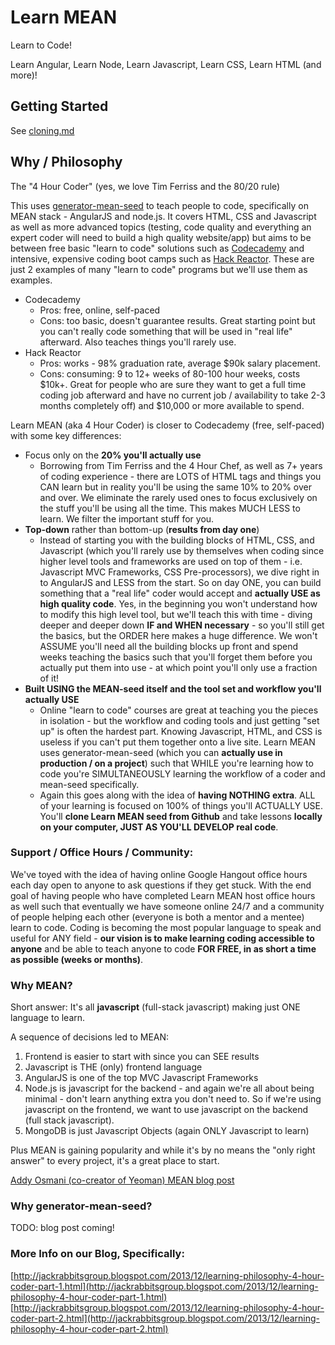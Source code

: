 # Learn MEAN
Learn to Code!

Learn Angular, Learn Node, Learn Javascript, Learn CSS, Learn HTML (and more)!



## Getting Started
See [cloning.md](docs/setup-running/cloning.md)



## Why / Philosophy

The "4 Hour Coder" (yes, we love Tim Ferriss and the 80/20 rule)

This uses [generator-mean-seed](https://github.com/jackrabbitsgroup/generator-mean-seed) to teach people to code, specifically on MEAN stack - AngularJS and node.js. It covers HTML, CSS and Javascript as well as more advanced topics (testing, code quality and everything an expert coder will need to build a high quality website/app) but aims to be between free basic "learn to code" solutions such as [Codecademy](http://codecademy.com) and intensive, expensive coding boot camps such as [Hack Reactor](http://www.hackreactor.com/). These are just 2 examples of many "learn to code" programs but we'll use them as examples.
- Codecademy
	- Pros: free, online, self-paced
	- Cons: too basic, doesn't guarantee results. Great starting point but you can't really code something that will be used in "real life" afterward. Also teaches things you'll rarely use.
- Hack Reactor
	- Pros: works - 98% graduation rate, average $90k salary placement.
	- Cons: consuming: 9 to 12+ weeks of 80-100 hour weeks, costs $10k+. Great for people who are sure they want to get a full time coding job afterward and have no current job / availability to take 2-3 months completely off) and $10,000 or more available to spend.
	
Learn MEAN (aka 4 Hour Coder) is closer to Codecademy (free, self-paced) with some key differences:
- Focus only on the **20% you'll actually use**
	- Borrowing from Tim Ferriss and the 4 Hour Chef, as well as 7+ years of coding experience - there are LOTS of HTML tags and things you CAN learn but in reality you'll be using the same 10% to 20% over and over. We eliminate the rarely used ones to focus exclusively on the stuff you'll be using all the time. This makes MUCH LESS to learn. We filter the important stuff for you.
- **Top-down** rather than bottom-up (**results from day one**)
	- Instead of starting you with the building blocks of HTML, CSS, and Javascript (which you'll rarely use by themselves when coding since higher level tools and frameworks are used on top of them - i.e. Javascript MVC Frameworks, CSS Pre-processors), we dive right in to AngularJS and LESS from the start. So on day ONE, you can build something that a "real life" coder would accept and **actually USE as high quality code**. Yes, in the beginning you won't understand how to modify this high level tool, but we'll teach this with time - diving deeper and deeper down **IF and WHEN necessary** - so you'll still get the basics, but the ORDER here makes a huge difference. We won't ASSUME you'll need all the building blocks up front and spend weeks teaching the basics such that you'll forget them before you actually put them into use - at which point you'll only use a fraction of it!
- **Built USING the MEAN-seed itself and the tool set and workflow you'll actually USE**
	- Online "learn to code" courses are great at teaching you the pieces in isolation - but the workflow and coding tools and just getting "set up" is often the hardest part. Knowing Javascript, HTML, and CSS is useless if you can't put them together onto a live site. Learn MEAN uses generator-mean-seed (which you can **actually use in production / on a project**) such that WHILE you're learning how to code you're SIMULTANEOUSLY learning the workflow of a coder and mean-seed specifically.
	- Again this goes along with the idea of **having NOTHING extra**. ALL of your learning is focused on 100% of things you'll ACTUALLY USE. You'll **clone Learn MEAN seed from Github** and take lessons **locally on your computer, JUST AS YOU'LL DEVELOP real code**.
	
	
	
### Support / Office Hours / Community:

We've toyed with the idea of having online Google Hangout office hours each day open to anyone to ask questions if they get stuck. With the end goal of having people who have completed Learn MEAN host office hours as well such that eventually we have someone online 24/7 and a community of people helping each other (everyone is both a mentor and a mentee) learn to code. Coding is becoming the most popular language to speak and useful for ANY field - **our vision is to make learning coding accessible to anyone** and be able to teach anyone to code **FOR FREE, in as short a time as possible (weeks or months)**.



### Why MEAN?

Short answer: It's all **javascript** (full-stack javascript) making just ONE language to learn.

A sequence of decisions led to MEAN:

1. Frontend is easier to start with since you can SEE results
2. Javascript is THE (only) frontend language
3. AngularJS is one of the top MVC Javascript Frameworks
4. Node.js is javascript for the backend - and again we're all about being minimal - don't learn anything extra you don't need to. So if we're using javascript on the frontend, we want to use javascript on the backend (full stack javascript).
5. MongoDB is just Javascript Objects (again ONLY Javascript to learn)

Plus MEAN is gaining popularity and while it's by no means the "only right answer" to every project, it's a great place to start.

[Addy Osmani (co-creator of Yeoman) MEAN blog post](http://addyosmani.com/blog/full-stack-javascript-with-mean-and-yeoman/)



### Why generator-mean-seed?
TODO: blog post coming!



### More Info on our Blog, Specifically:
[http://jackrabbitsgroup.blogspot.com/2013/12/learning-philosophy-4-hour-coder-part-1.html](http://jackrabbitsgroup.blogspot.com/2013/12/learning-philosophy-4-hour-coder-part-1.html)
[http://jackrabbitsgroup.blogspot.com/2013/12/learning-philosophy-4-hour-coder-part-2.html](http://jackrabbitsgroup.blogspot.com/2013/12/learning-philosophy-4-hour-coder-part-2.html)
